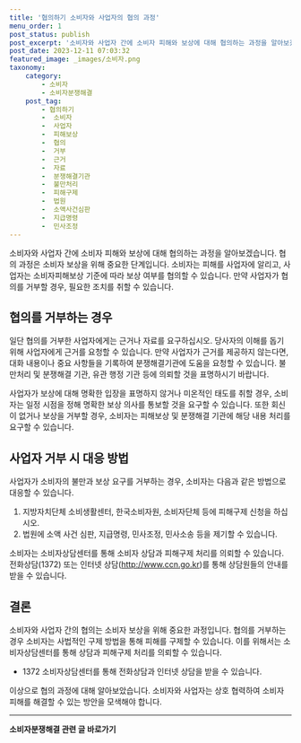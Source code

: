 ```yaml
---
title: '협의하기 소비자와 사업자의 협의 과정'
menu_order: 1
post_status: publish
post_excerpt: '소비자와 사업자 간에 소비자 피해와 보상에 대해 협의하는 과정을 알아보겠습니다. 협의 과정은 소비자 보상을 위해 중요한 단계입니다.  소비자는 피해를 사업자에 알리고, 사업자는 소비자피해보상 기준에 따라 보상 여부를 협의할 수 있습니다. 만약 사업자가 협의를 거부할 경우, 필요한 조치를 취할 수 있습니다.'
post_date: 2023-12-11 07:03:32
featured_image: _images/소비자.png
taxonomy:
    category:
        - 소비자
        - 소비자분쟁해결
    post_tag:
        - 협의하기
        -  소비자
        -  사업자
        -  피해보상
        -  협의
        -  거부
        -  근거
        -  자료
        -  분쟁해결기관
        -  불만처리
        -  피해구제
        -  법원
        -  소액사건심판
        -  지급명령
        -  민사조정
---
```



소비자와 사업자 간에 소비자 피해와 보상에 대해 협의하는 과정을 알아보겠습니다. 협의 과정은 소비자 보상을 위해 중요한 단계입니다.  소비자는 피해를 사업자에 알리고, 사업자는 소비자피해보상 기준에 따라 보상 여부를 협의할 수 있습니다. 만약 사업자가 협의를 거부할 경우, 필요한 조치를 취할 수 있습니다.

## 협의를 거부하는 경우

일단 협의를 거부한 사업자에게는 근거나 자료를 요구하십시오. 당사자의 이해를 돕기 위해 사업자에게 근거를 요청할 수 있습니다. 만약 사업자가 근거를 제공하지 않는다면, 대화 내용이나 중요 사항들을 기록하여 분쟁해결기관에 도움을 요청할 수 있습니다. 불만처리 및 분쟁해결 기관, 유관 행정 기관 등에 의뢰할 것을 표명하시기 바랍니다.

사업자가 보상에 대해 명확한 입장을 표명하지 않거나 미온적인 태도를 취할 경우, 소비자는 일정 시점을 정해 명확한 보상 의사를 통보할 것을 요구할 수 있습니다. 또한 회신이 없거나 보상을 거부할 경우, 소비자는 피해보상 및 분쟁해결 기관에 해당 내용 처리를 요구할 수 있습니다.

## 사업자 거부 시 대응 방법

사업자가 소비자의 불만과 보상 요구를 거부하는 경우, 소비자는 다음과 같은 방법으로 대응할 수 있습니다.

1. 지방자치단체 소비생활센터, 한국소비자원, 소비자단체 등에 피해구제 신청을 하십시오.
2. 법원에 소액 사건 심판, 지급명령, 민사조정, 민사소송 등을 제기할 수 있습니다.

소비자는 소비자상담센터를 통해 소비자 상담과 피해구제 처리를 의뢰할 수 있습니다. 전화상담(1372) 또는 인터넷 상담(http://www.ccn.go.kr)를 통해 상담원들의 안내를 받을 수 있습니다.

## 결론

소비자와 사업자 간의 협의는 소비자 보상을 위해 중요한 과정입니다. 협의를 거부하는 경우 소비자는 사법적인 구제 방법을 통해 피해를 구제할 수 있습니다. 이를 위해서는 소비자상담센터를 통해 상담과 피해구제 처리를 의뢰할 수 있습니다.

+ 1372 소비자상담센터를 통해 전화상담과 인터넷 상담을 받을 수 있습니다.

이상으로 협의 과정에 대해 알아보았습니다. 소비자와 사업자는 상호 협력하여 소비자 피해를 해결할 수 있는 방안을 모색해야 합니다.
<!-- wp:separator -->
<hr class="wp-block-separator has-alpha-channel-opacity"/>
<!-- /wp:separator -->

<!-- wp:group {"backgroundColor":"base","layout":{"type":"constrained"}} -->
<div class="wp-block-group has-base-background-color has-background"><!-- wp:paragraph {"align":"center","fontSize":"medium"} -->
<p class="has-text-align-center has-large-font-size"><strong>소비자분쟁해결 관련 글 바로가기</strong></p>
<!-- /wp:paragraph -->


<!-- wp:latest-posts
{"categories":[{"id":31632,"count":19,"description":"","link":"https://uknowlaw.com/category/%ec%86%8c%eb%b9%84%ec%9e%90%eb%b6%84%ec%9f%81%ed%95%b4%ea%b2%b0/","name":"소비자분쟁해결","slug":"소비자분쟁해결","taxonomy":"category","parent":0,"meta":[],"_links":{"self":[{"href":"https://uknowlaw.com/wp-json/wp/v2/categories/31632"}],"collection":[{"href":"https://uknowlaw.com/wp-json/wp/v2/categories"}],"about":[{"href":"https://uknowlaw.com/wp-json/wp/v2/taxonomies/category"}],"wp:post_type":[{"href":"https://uknowlaw.com/wp-json/wp/v2/posts?categories=31632"}],"curies":[{"name":"wp","href":"https://api.w.org/{rel}","templated":true}]}}],"postsToShow":100,"excerptLength":28,"postLayout":"grid","columns":2,"featuredImageAlign":"left","featuredImageSizeSlug":"large","fontSize":"small"} /--></div>
<!-- /wp:group -->